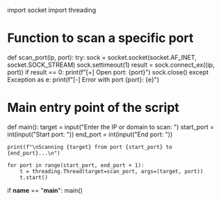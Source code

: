 import socket
import threading

# Function to scan a specific port
def scan_port(ip, port):
    try:
        sock = socket.socket(socket.AF_INET, socket.SOCK_STREAM)
        sock.settimeout(1)
        result = sock.connect_ex((ip, port))
        if result == 0:
            print(f"[+] Open port: {port}")
        sock.close()
    except Exception as e:
        print(f"[-] Error with port {port}: {e}")

# Main entry point of the script
def main():
    target = input("Enter the IP or domain to scan: ")
    start_port = int(input("Start port: "))
    end_port = int(input("End port: "))

    print(f"\nScanning {target} from port {start_port} to {end_port}...\n")

    for port in range(start_port, end_port + 1):
        t = threading.Thread(target=scan_port, args=(target, port))
        t.start()

if __name__ == "__main__":
    main()
